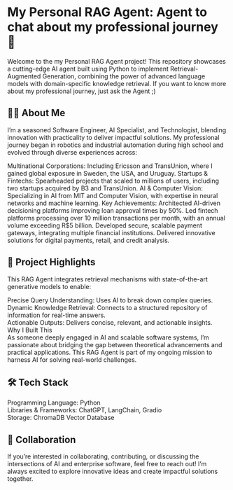 # My Personal RAG Agent: Agent to chat about my professional journey 🚀
Welcome to the my Personal RAG Agent project! This repository showcases a cutting-edge AI agent built using Python to implement Retrieval-Augmented Generation, combining the power of advanced language models with domain-specific knowledge retrieval.
If you want to know more about my professional journey, just ask the Agent ;)


## 🧑‍💻 About Me
I’m a seasoned Software Engineer, AI Specialist, and Technologist, blending innovation with practicality to deliver impactful solutions. My professional journey began in robotics and industrial automation during high school and evolved through diverse experiences across:

Multinational Corporations: Including Ericsson and TransUnion, where I gained global exposure in Sweden, the USA, and Uruguay.
Startups & Fintechs: Spearheaded projects that scaled to millions of users, including two startups acquired by B3 and TransUnion.
AI & Computer Vision: Specializing in AI from MIT and Computer Vision, with expertise in neural networks and machine learning.
Key Achievements:
Architected AI-driven decisioning platforms improving loan approval times by 50%.
Led fintech platforms processing over 10 million transactions per month, with an annual volume exceeding R$5 billion.
Developed secure, scalable payment gateways, integrating multiple financial institutions.
Delivered innovative solutions for digital payments, retail, and credit analysis.


## 🌟 Project Highlights
This RAG Agent integrates retrieval mechanisms with state-of-the-art generative models to enable:

Precise Query Understanding: Uses AI to break down complex queries.  
Dynamic Knowledge Retrieval: Connects to a structured repository of information for real-time answers.  
Actionable Outputs: Delivers concise, relevant, and actionable insights.  
Why I Built This  
As someone deeply engaged in AI and scalable software systems, I’m passionate about bridging the gap between theoretical advancements and practical applications. This RAG Agent is part of my ongoing mission to harness AI for solving real-world challenges.  


## 🛠️ Tech Stack
Programming Language: Python  
Libraries & Frameworks: ChatGPT, LangChain, Gradio  
Storage: ChromaDB Vector Database  


## 🤝 Collaboration
If you’re interested in collaborating, contributing, or discussing the intersections of AI and enterprise software, feel free to reach out! I’m always excited to explore innovative ideas and create impactful solutions together.

